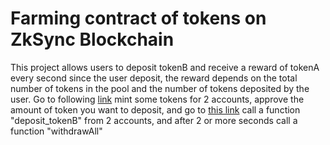# Farming contract of tokens on ZkSync Blockchain

This project allows users to deposit tokenB and receive a reward of tokenA every second since the user deposit, the reward depends on the total number of tokens in the pool and the number of tokens deposited by the user.
Go to following [link](https://goerli.explorer.zksync.io/address/0x7D7DF2A03187dB9De47c60125ed4792831bBdDA1#contract)
mint some tokens for 2 accounts, approve the amount of token you want to deposit, and go to [this link](https://goerli.explorer.zksync.io/address/0x960B38fb393948f3404f12a3A9198bA7211C109d#contract)
call a function "deposit_tokenB" from 2 accounts, and after 2 or more seconds call a function "withdrawAll"

